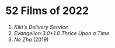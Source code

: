 # 52 Films of 2022

1. *Kiki's Delivery Service*
2. *Evangelion:3.0+1.0 Thrice Upon a Time*
3. *Ne Zha* (2019)
